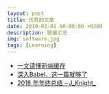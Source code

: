 ```yaml
---
layout: post
title: 优秀的文章
date: 2019-03-01 00:00:00 +0300
description: 链接汇总
img: software.jpg
tags: [Learning]
---
```


* [一文读懂前端缓存][url0]
* [深入Babel，这一篇就够了][url1]
* [2018 年年终总结 - J_Knight_][url2]


[url0]: https://juejin.im/post/5c22ee806fb9a049fb43b2c5
[url1]: https://juejin.im/post/5c21b584e51d4548ac6f6c99
[url2]: https://juejin.im/post/5c1fa32751882537c0766e30